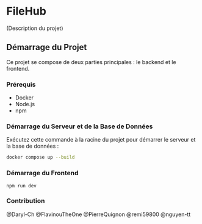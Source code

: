 # FileHub

(Description du projet)

## Démarrage du Projet

Ce projet se compose de deux parties principales : le backend et le frontend.

### Prérequis

- Docker
- Node.js
- npm

### Démarrage du Serveur et de la Base de Données

Exécutez cette commande à la racine du projet pour démarrer le serveur et la base de données :

```bash
docker compose up --build
```

### Démarrage du Frontend

```
npm run dev
```

### Contribution
@Daryl-Ch
@FlavinouTheOne
@PierreQuignon
@remi59800
@nguyen-tt
